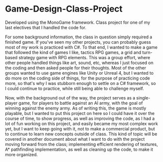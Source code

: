 # Game-Design-Class-Project
Developed using the MonoGame framework. Class project for one of my last electives that I handled the code for. 

For some background information, the class in question simply required a finished game. If you've seen my other projects, you can probably guess most of my work is practiced with C#.
To that end, I wanted to make a game that followed the kind of games I like, tactics RPG games, a grid and turn-based strategy game with RPG elements.
This was a group effort, where other people handled things like art, sound, etc, whereas I just focused on the coding and then asked people for their thoughts.
Most of the other groups wanted to use game engines like Unity or Unreal 4, but I wanted to do more on the coding side of things, for the purpose of practicing code more, so that's why I was stubborn enough to settle on a C# framework, so I could continue to practice, while still being able to challenge myself.

Now, with the background out of the way, the project serves as a single-player game, for players to battle against an AI army, with the goal of winning against the enemy army. As of writing this, the game is mostly playable, but I wanted to put this project on here so I could have it over the course of time, to show progress, as well as improving the code, as I had a lot of fun working on this project, and easily became my most complex work yet, but I want to keep going with it, not to make a commercial product, but to continue to learn new concepts outside of class. This kind of topic will be covered in another document about what I want to do with the project moving forward from the class; implementing efficient rendering of textures, A* pathfinding implementation, as well as cleaning up the code, to make it more organized.
